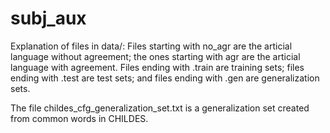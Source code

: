 # subj_aux

Explanation of files in data/:
Files starting with no_agr are the articial language without agreement; the ones starting with agr are the articial language with agreement. 
Files ending with .train are training sets; files ending with .test are test sets; and files ending with .gen are generalization sets.

The file childes_cfg_generalization_set.txt is a generalization set created from common words in CHILDES.
